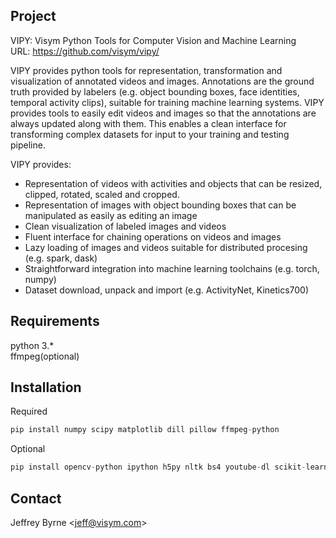 Project
-------------------
VIPY: Visym Python Tools for Computer Vision and Machine Learning  
URL: https://github.com/visym/vipy/  

VIPY provides python tools for representation, transformation and visualization of annotated videos and images.  Annotations are the ground truth provided by labelers (e.g. object bounding boxes, face identities, temporal activity clips), suitable for training machine learning systems.  VIPY provides tools to easily edit videos and images so that the annotations are always updated along with them.  This enables a clean interface for transforming complex datasets for input to your training and testing pipeline.

VIPY provides:  

* Representation of videos with activities and objects that can be resized, clipped, rotated, scaled and cropped.
* Representation of images with object bounding boxes that can be manipulated as easily as editing an image
* Clean visualization of labeled images and videos 
* Fluent interface for chaining operations on videos and images
* Lazy loading of images and videos suitable for distributed procesing (e.g. spark, dask)
* Straightforward integration into machine learning toolchains (e.g. torch, numpy)
* Dataset download, unpack and import (e.g. ActivityNet, Kinetics700)


Requirements
-------------------
python 3.*  
ffmpeg(optional)  


Installation
-------------------

Required
```python
pip install numpy scipy matplotlib dill pillow ffmpeg-python
```

Optional
```python
pip install opencv-python ipython h5py nltk bs4 youtube-dl scikit-learn dropbox torch
```

Contact
-------------------
Jeffrey Byrne <<jeff@visym.com>>
